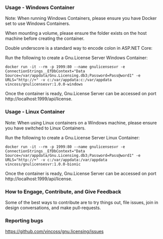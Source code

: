 ﻿
### Usage - Windows Container

Note: When running Windows Containers, please ensure you have Docker set to use Windows Containers.

When mounting a volume, please ensure the folder exists on the host machine before creating the container.

Double underscore is a standard way to encode colon in ASP.NET Core:

Run the following to create a Gnu.License Server Windows Container:

```
docker run -it --rm -p 1999:80 --name gnulicensesvr -e ConnectionStrings__EfDbContext="Data Source=/var/appdata/Gnu.Licensing.db3;Password=Pass@word1" -e URLS="http://+" -v c:/var/appdata:c:/var/appdata vincoss/gnulicensesvr:1.0.0-windows
```

Once the container is ready, Gnu.License Server can be accessed on port http://localhost:1999/api/license.

### Usage - Linux Container

Note: When using Linux containers on a Windows machine, please ensure you have switched to Linux Containers.

Run the following to create a Gnu.License Server Linux Container:

```
docker run -it --rm -p 1999:80 --name gnulicensesvr -e ConnectionStrings__EfDbContext="Data Source=/var/appdata/Gnu.Licensing.db3;Password=Pass@word1" -e URLS="http://+" -v c:/var/appdata:/var/appdata vincoss/gnulicensesvr:1.0.0-bionic
```

Once the container is ready, Gnu.License Server can be accessed on port http://localhost:1999/api/license.


### How to Engage, Contribute, and Give Feedback

Some of the best ways to contribute are to try things out, file issues, join in design conversations, and make pull-requests.

### Reporting bugs

https://github.com/vincoss/gnu.licensing/issues